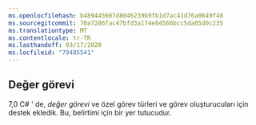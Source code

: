 ```yaml
---
ms.openlocfilehash: b489445607d8046239b9fb1d7ac41d76a0649f48
ms.sourcegitcommit: 70a7286fac47bfd3a174e84566bcc5da05d0c235
ms.translationtype: MT
ms.contentlocale: tr-TR
ms.lasthandoff: 03/17/2020
ms.locfileid: "79485541"
---
```

## <a name="value-task"></a>Değer görevi

7,0 C# ' de, *değer görevi* ve özel görev türleri ve görev oluşturucuları için destek ekledik.  Bu, belirtimi için bir yer tutucudur.
